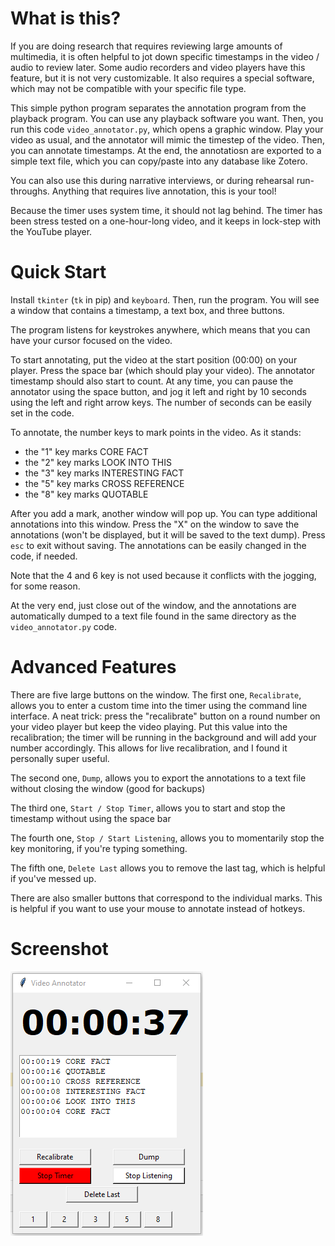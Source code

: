 # What is this?
If you are doing research that requires reviewing large amounts of multimedia, it is often helpful to jot down specific timestamps in the video / audio to review later. Some audio recorders and video players have this feature, but it is not very customizable. It also requires a special software, which may not be compatible with your specific file type.

This simple python program separates the annotation program from the playback program. You can use any playback software you want. Then, you run this code `video_annotator.py`, which opens a graphic window. Play your video as usual, and the annotator will mimic the timestep of the video. Then, you can annotate timestamps. At the end, the annotatiosn are exported to a simple text file, which you can copy/paste into any database like Zotero. 

You can also use this during narrative interviews, or during rehearsal run-throughs. Anything that requires live annotation, this is your tool! 

Because the timer uses system time, it should not lag behind. The timer has been stress tested on a one-hour-long video, and it keeps in lock-step with the YouTube player. 

# Quick Start
Install `tkinter` (`tk` in pip) and `keyboard`. Then, run the program. You will see a window that contains a timestamp, a text box, and three buttons. 

The program listens for keystrokes anywhere, which means that you can have your cursor focused on the video. 

To start annotating, put the video at the start position (00:00) on your player. Press the space bar (which should play your video). The annotator timestamp should also start to count. At any time, you can pause the annotator using the space button, and jog it left and right by 10 seconds using the left and right arrow keys. The number of seconds can be easily set in the code.

To annotate, the number keys to mark points in the video. As it stands: 

- the "1" key marks CORE FACT
- the "2" key marks LOOK INTO THIS
- the "3" key marks INTERESTING FACT
- the "5" key marks CROSS REFERENCE
- the "8" key marks QUOTABLE

After you add a mark, another window will pop up. You can type additional annotations into this window. Press the "X" on the window to save the annotations (won't be displayed, but it will be saved to the text dump). Press `esc` to exit without saving.
The annotations can be easily changed in the code, if needed. 

Note that the 4 and 6 key is not used because it conflicts with the jogging, for some reason. 

At the very end, just close out of the window, and the annotations are automatically dumped to a text file found in the same directory as the `video_annotator.py` code.

# Advanced Features
There are five large buttons on the window. The first one, `Recalibrate`, allows you to enter a custom time into the timer using the command line interface.  A neat trick: press the "recalibrate" button on a round number on your video player but keep the video playing. Put this value into the recalibration; the timer will be running in the background and will add your number accordingly. This allows for live recalibration, and I found it personally super useful.

The second one, `Dump`, allows you to export the annotations to a text file without closing the window (good for backups)

The third one, `Start / Stop Timer`, allows you to start and stop the timestamp without using the space bar 

The fourth one, `Stop / Start Listening`, allows you to momentarily stop the key monitoring, if you're typing something. 

The fifth one, `Delete Last` allows you to remove the last tag, which is helpful if you've messed up. 

There are also smaller buttons that correspond to the individual marks. This is helpful if you want to use your mouse to annotate instead of hotkeys.

# Screenshot
![screenshot](./demo.png)
